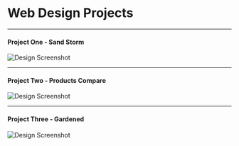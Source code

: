 # Web Design Projects

---

#### Project One - Sand Storm

![Design Screenshot](https://i.ibb.co/dm5Gfkf/screencapture-127-0-0-1-5500-Basic-One-index-html-2023-12-17-04-24-12.png)

---
#### Project Two - Products Compare
![Design Screenshot](https://i.ibb.co/W2WjJ36/screencapture-file-D-Web-Design-Basic-Two-index-html-2023-12-17-04-31-15.png)

---

#### Project Three - Gardened 
![Design Screenshot](https://i.ibb.co/S36fdyS/screencapture-127-0-0-1-5500-Basic-Three-index-html-2023-12-17-04-00-24.png")

